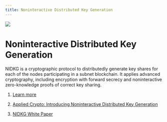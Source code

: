 ```yaml
---
title: Noninteractive Distributed Key Generation
---
```


![](/img/how-it-works/noninteractive-distributed-key-generation-nidkg.600x300.jpg)

# Noninteractive Distributed Key Generation

NIDKG is a cryptographic protocol to distributedly generate key shares for each of the nodes participating in a subnet blockchain. It applies advanced cryptography, including encryption with forward secrecy and noninteractive zero-knowledge proofs of correct key sharing.

1. [Learn more](/how-it-works/noninteractive-distributed-key-generation-nidkg/)

1. [Applied Crypto: Introducing Noninteractive Distributed Key Generation](https://medium.com/dfinity/applied-crypto-one-public-key-for-the-internet-computer-ni-dkg-4af800db869d)

1. [NIDKG White Paper](https://eprint.iacr.org/2021/339)
